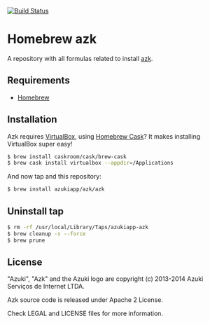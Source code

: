 [![Build Status](https://travis-ci.org/azukiapp/homebrew-azk.svg)](https://travis-ci.org/azukiapp/homebrew-azk)

# Homebrew azk

A repository with all formulas related to install [azk][azk].

## Requirements

* [Homebrew][homebrew]

## Installation

Azk requires [VirtualBox][virtualbox_dl], using [Homebrew Cask][homebrew_cask]? It makes installing VirtualBox super easy!

```sh
$ brew install caskroom/cask/brew-cask
$ brew cask install virtualbox --appdir=/Applications
```

And now tap and this repository:

```sh
$ brew install azukiapp/azk/azk
```

## Uninstall tap

```sh
$ rm -rf /usr/local/Library/Taps/azukiapp-azk
$ brew cleanup -s --force
$ brew prune
```

## License

"Azuki", "Azk" and the Azuki logo are copyright (c) 2013-2014 Azuki Serviços de Internet LTDA.

Azk source code is released under Apache 2 License.

Check LEGAL and LICENSE files for more information.

[azk]: http://azk.io
[homebrew]: http://brew.sh
[virtualbox_dl]: http://www.vagrantup.com/downloads.html
[homebrew_cask]: https://github.com/phinze/homebrew-cask

